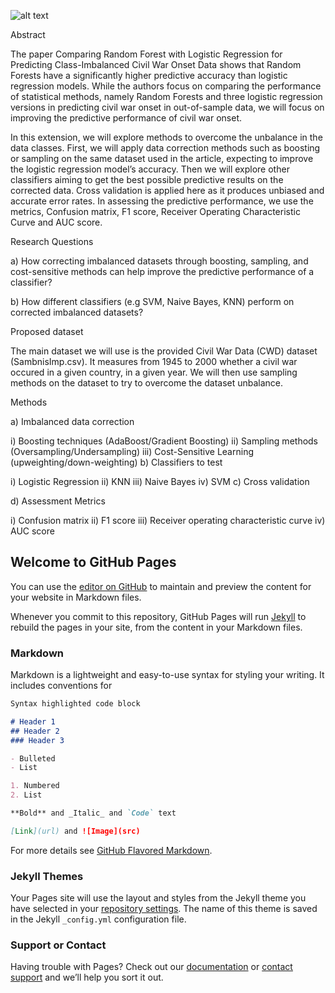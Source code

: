 ![alt text](https://miro.medium.com/max/1200/1*N5wTuuEAq8GU4zlomwWLiQ.jpeg)


Abstract

The paper Comparing Random Forest with Logistic Regression for Predicting Class-Imbalanced Civil War Onset Data shows that Random Forests have a significantly higher predictive accuracy than logistic regression models. While the authors focus on comparing the performance of statistical methods, namely Random Forests and three logistic regression versions in predicting civil war onset in out-of-sample data, we will focus on improving the predictive performance of civil war onset.

In this extension, we will explore methods to overcome the unbalance in the data classes. First, we will apply data correction methods such as boosting or sampling on the same dataset used in the article, expecting to improve the logistic regression model’s accuracy. Then we will explore other classifiers aiming to get the best possible predictive results on the corrected data. Cross validation is applied here as it produces unbiased and accurate error rates. In assessing the predictive performance, we use the metrics, Confusion matrix, F1 score, Receiver Operating Characteristic Curve and AUC score.

Research Questions

a) How correcting imbalanced datasets through boosting, sampling, and cost-sensitive methods can help improve the predictive performance of a classifier?

b) How different classifiers (e.g SVM, Naive Bayes, KNN) perform on corrected imbalanced datasets?

Proposed dataset

The main dataset we will use is the provided Civil War Data (CWD) dataset (SambnisImp.csv). It measures from 1945 to 2000 whether a civil war occured in a given country, in a given year. We will then use sampling methods on the dataset to try to overcome the dataset unbalance.

Methods

a) Imbalanced data correction

i) Boosting techniques (AdaBoost/Gradient Boosting)
ii) Sampling methods (Oversampling/Undersampling)
iii) Cost-Sensitive Learning (upweighting/down-weighting)
b) Classifiers to test

i) Logistic Regression
ii) KNN
iii) Naive Bayes
iv) SVM
c) Cross validation

d) Assessment Metrics

i) Confusion matrix
ii) F1 score
iii) Receiver operating characteristic curve
iv) AUC score

## Welcome to GitHub Pages

You can use the [editor on GitHub](https://github.com/otto2B/p4_presentation_test/edit/main/README.md) to maintain and preview the content for your website in Markdown files.

Whenever you commit to this repository, GitHub Pages will run [Jekyll](https://jekyllrb.com/) to rebuild the pages in your site, from the content in your Markdown files.

### Markdown

Markdown is a lightweight and easy-to-use syntax for styling your writing. It includes conventions for

```markdown
Syntax highlighted code block

# Header 1
## Header 2
### Header 3

- Bulleted
- List

1. Numbered
2. List

**Bold** and _Italic_ and `Code` text

[Link](url) and ![Image](src)
```

For more details see [GitHub Flavored Markdown](https://guides.github.com/features/mastering-markdown/).

### Jekyll Themes

Your Pages site will use the layout and styles from the Jekyll theme you have selected in your [repository settings](https://github.com/otto2B/p4_presentation_test/settings). The name of this theme is saved in the Jekyll `_config.yml` configuration file.

### Support or Contact

Having trouble with Pages? Check out our [documentation](https://docs.github.com/categories/github-pages-basics/) or [contact support](https://github.com/contact) and we’ll help you sort it out.
